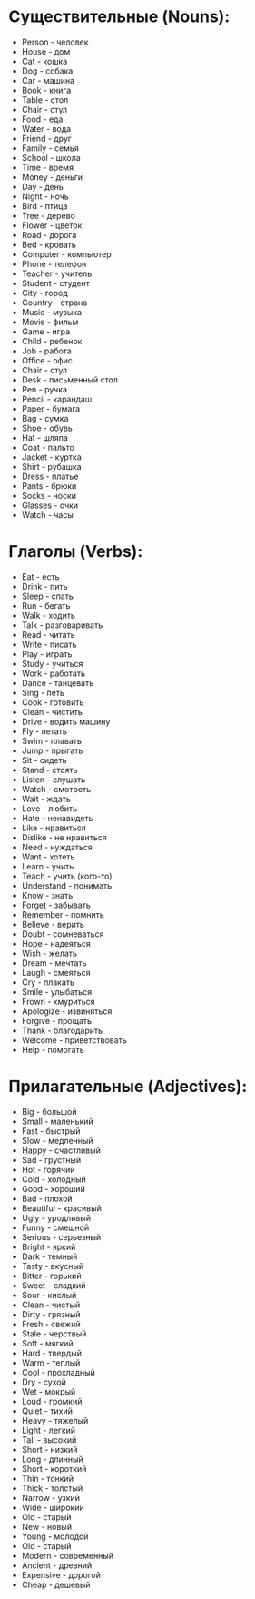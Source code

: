 # Существительные (Nouns):
	
-	Person - человек
-	House - дом
-	Cat - кошка
-	Dog - собака
-	Car - машина
-	Book - книга
-	Table - стол
-	Chair - стул
-	Food - еда
-	Water - вода
-	Friend - друг
-	Family - семья
-	School - школа
-	Time - время
-	Money - деньги
-	Day - день
-	Night - ночь
-	Bird - птица
-	Tree - дерево
-	Flower - цветок
-	Road - дорога
-	Bed - кровать
-	Computer - компьютер
-	Phone - телефон
-	Teacher - учитель
-	Student - студент
-	City - город
-	Country - страна
-	Music - музыка
-	Movie - фильм
-	Game - игра
-	Child - ребенок
-	Job - работа
-	Office - офис
-	Chair - стул
-	Desk - письменный стол
-	Pen - ручка
-	Pencil - карандаш
-	Paper - бумага
-	Bag - сумка
-	Shoe - обувь
-	Hat - шляпа
-	Coat - пальто
-	Jacket - куртка
-	Shirt - рубашка
-	Dress - платье
-	Pants - брюки
-	Socks - носки
-	Glasses - очки
-	Watch - часы
	
	
# Глаголы (Verbs):
	
-	Eat - есть
-	Drink - пить
-	Sleep - спать
-	Run - бегать
-	Walk - ходить
-	Talk - разговаривать
-	Read - читать
-	Write - писать
-	Play - играть
-	Study - учиться
-	Work - работать
-	Dance - танцевать
-	Sing - петь
-	Cook - готовить
-	Clean - чистить
-	Drive - водить машину
-	Fly - летать
-	Swim - плавать
-	Jump - прыгать
-	Sit - сидеть
-	Stand - стоять
-	Listen - слушать
-	Watch - смотреть
-	Wait - ждать
-	Love - любить
-	Hate - ненавидеть
-	Like - нравиться
-	Dislike - не нравиться
-	Need - нуждаться
-	Want - хотеть
-	Learn - учить
-	Teach - учить (кого-то)
-	Understand - понимать
-	Know - знать
-	Forget - забывать
-	Remember - помнить
-	Believe - верить
-	Doubt - сомневаться
-	Hope - надеяться
-	Wish - желать
-	Dream - мечтать
-	Laugh - смеяться
-	Cry - плакать
-	Smile - улыбаться
-	Frown - хмуриться
-	Apologize - извиняться
-	Forgive - прощать
-	Thank - благодарить
-	Welcome - приветствовать
-	Help - помогать
	
	
# Прилагательные (Adjectives):
	
-	Big - большой
-	Small - маленький
-	Fast - быстрый
-	Slow - медленный
-	Happy - счастливый
-	Sad - грустный
-	Hot - горячий
-	Cold - холодный
-	Good - хороший
-	Bad - плохой
-	Beautiful - красивый
-	Ugly - уродливый
-	Funny - смешной
-	Serious - серьезный
-	Bright - яркий
-	Dark - темный
-	Tasty - вкусный
-	Bitter - горький
-	Sweet - сладкий
-	Sour - кислый
-	Clean - чистый
-	Dirty - грязный
-	Fresh - свежий
-	Stale - черствый
-	Soft - мягкий
-	Hard - твердый
-	Warm - теплый
-	Cool - прохладный
-	Dry - сухой
-	Wet - мокрый
-	Loud - громкий
-	Quiet - тихий
-	Heavy - тяжелый
-	Light - легкий
-	Tall - высокий
-	Short - низкий
-	Long - длинный
-	Short - короткий
-	Thin - тонкий
-	Thick - толстый
-	Narrow - узкий
-	Wide - широкий
-	Old - старый
-	New - новый
-	Young - молодой
-	Old - старый
-	Modern - современный
-	Ancient - древний
-	Expensive - дорогой
-	Cheap - дешевый
	
	
	
	
	
	
	
	
	
	
	
	
	
	
	
	
	
	
	
	
	
	
	
	
	
	
	
	
	
	
	
	
	
	
	
	
	
	
	
	
	
	
	
	
	
	
	
	
	
	
	
	
	
	
	
	
	
	
	
	
	
	
	
	
	
	
	
	
	
	
	
	
	
	
	
	
	
	
	
	
	
	
	
	
	
	
	
	
	
	
	
	
	
	
	
	
	
	
	
	
	
	
	
	
	
	
	
	
	
	
	
	
	
	
	
	
	
	
	
	
	
	
	
	
	
	
	
	
	
	
	
	
	
	
	
	
	
	
	
	
	
	
	
	
	
	
	
	
	
	
	
	
	
	
	
	
	
	
	
	
	
	
	
	
	
	
	
	
	
	
	
	
	
	
	
	
	
	
	
	
	
	
	
	
	
	
	
	
	
	
	
	
	
	
	
	
	
	
	
	
	
	
	
	
	
	
	
	
	
	
	
	
	
	
	
	
	
	
	
	
	
	
	
	
	
	
	
	
	
	
	
	
	
	
	
	
	
	
	
	
	
	
	
	
	
	
	
	
	
	
	
	
	
	
	
	
	
	
	
	
	
	
	
	
	
	
	
	
	
	
	
	
	
	
	
	
	
	
	
	
	
	
	
	
	
	
	
	
	
	
	
	
	
	
	
	
	
	
	
	
	
	
	
	
	
	
	
	
	
	
	
	
	
	
	
	
	
	
	
	
	
	
	
	
	
	
	
	
	
	
	
	
	
	
	
	
	
	
	
	
	
	
	
	
	
	
	
	
	
	
	
	
	
	
	
	
	
	
	
	
	
	
	
	
	
	
	
	
	
	
	
	
	
	
	
	
	
	
	
	
	
	
	
	
	
	
	
	
	
	
	
	
	
	
	
	
	
	
	
	
	
	
	
	
	
	
	
	
	
	
	
	
	
	
	
	
	
	
	
	
	
	
	
	
	
	
	
	
	
	
	
	
	
	
	
	
	
	
	
	
	
	
	
	
	
	
	
	
	
	
	
	
	
	
	
	
	
	
	
	
	
	
	
	
	
	
	
	
	
	
	
	
	
	
	
	
	
	
	
	
	
	
	
	
	
	
	
	
	
	
	
	
	
	
	
	
	
	
	
	
	
	
	
	
	
	
	
	
	
	
	
	
	
	
	
	
	
	
	
	
	
	
	
	
	
	
	
	
	
	
	
	
	
	
	
	
	
	
	
	
	
	
	
	
	
	
	
	
	
	
	
	
	
	
	
	
	
	
	
	
	
	
	
	
	
	
	
	
	
	
	
	
	
	
	
	
	
	
	
	
	
	
	
	
	
	
	
	
	
	
	
	
	
	
	
	
	
	
	
	
	
	
	
	
	
	
	
	
	
	
	
	
	
	
	
	
	
	
	
	
	
	
	
	
	
	
	
	
	
	
	
	
	
	
	
	
	
	
	
	
	
	
	
	
	
	
	
	
	
	
	
	
	
	
	
	
	
	
	
	
	
	
	
	
	
	
	
	
	
	
	
	
	
	
	
	
	
	
	
	
	
	
	
	
	
	
	
	
	
	
	
	
	
	
	
	
	
	
	
	
	
	
	
	
	
	
	
	
	
	
	
	
	
	
	
	
	
	
	
	
	
	
	
	
	
	
	
	
	
	
	
	
	
	
	
	
	
	
	
	
	
	
	
	
	
	
	
	
	
	
	
	
	
	
	
	
	
	
	
	
	
	
	
	
	
	
	
	
	
	
	
	
	
	
	
	
	
	
	
	
	
	
	
	
	
	
	
	
	
	
	
	
	
	
	
	
	
	
	
	
	
	
	
	
	
	
	
	
	
	
	
	
	
	
	
	
	
	
	
	
	
	
	
	
	
	
	
	
	
	
	
	
	
	
	
	
	
	
	
	
	
	
	
	
	
	
	
	
	
	
	
	
	
	
	
	
	
	
	
	
	
	
	
	
	
	
	
	
	
	
	
	
	
	
	
	
	
	
	
	
	
	
	
	
	
	
	
	
	
	
	
	
	
	
	
	
	
	
	
	
	
	
	
	
	
	
	
	
	
	
	
	
	
	
	
	
